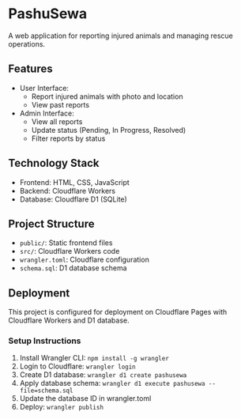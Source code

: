 # PashuSewa

A web application for reporting injured animals and managing rescue operations.

## Features

- User Interface:
  - Report injured animals with photo and location
  - View past reports
- Admin Interface:
  - View all reports
  - Update status (Pending, In Progress, Resolved)
  - Filter reports by status

## Technology Stack

- Frontend: HTML, CSS, JavaScript
- Backend: Cloudflare Workers
- Database: Cloudflare D1 (SQLite)

## Project Structure

- `public/`: Static frontend files
- `src/`: Cloudflare Workers code
- `wrangler.toml`: Cloudflare configuration
- `schema.sql`: D1 database schema

## Deployment

This project is configured for deployment on Cloudflare Pages with Cloudflare Workers and D1 database.

### Setup Instructions

1. Install Wrangler CLI: `npm install -g wrangler`
2. Login to Cloudflare: `wrangler login`
3. Create D1 database: `wrangler d1 create pashusewa`
4. Apply database schema: `wrangler d1 execute pashusewa --file=schema.sql`
5. Update the database ID in wrangler.toml
6. Deploy: `wrangler publish`
